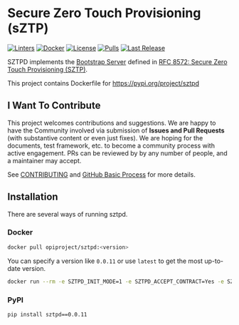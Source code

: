 # Secure Zero Touch Provisioning (sZTP)

[![Linters](https://github.com/opiproject/sztpd/actions/workflows/linters.yml/badge.svg)](https://github.com/opiproject/sztpd/actions/workflows/linters.yml)
[![Docker](https://github.com/opiproject/sztpd/actions/workflows/docker-publish.yml/badge.svg)](https://github.com/opiproject/sztpd/actions/workflows/docker-publish.yml)
[![License](https://img.shields.io/github/license/opiproject/sztpd?style=flat-square&color=blue&label=License)](https://github.com/opiproject/sztpd/blob/master/LICENSE)
[![Pulls](https://img.shields.io/docker/pulls/opiproject/sztpd.svg?logo=docker&style=flat&label=Pulls)](https://hub.docker.com/r/opiproject/sztpd)
[![Last Release](https://img.shields.io/github/v/release/opiproject/sztpd?label=Latest&style=flat-square&logo=go)](https://github.com/opiproject/sztpd/releases)

SZTPD implements the [Bootstrap Server](https://tools.ietf.org/html/rfc8572#section-4.4) defined in [RFC 8572: Secure Zero Touch Provisioning (SZTP)](https://tools.ietf.org/html/rfc8572).

This project contains Dockerfile for <https://pypi.org/project/sztpd>

## I Want To Contribute

This project welcomes contributions and suggestions.  We are happy to have the Community involved via submission of **Issues and Pull Requests** (with substantive content or even just fixes). We are hoping for the documents, test framework, etc. to become a community process with active engagement.  PRs can be reviewed by by any number of people, and a maintainer may accept.

See [CONTRIBUTING](https://github.com/opiproject/opi/blob/main/CONTRIBUTING.md) and [GitHub Basic Process](https://github.com/opiproject/opi/blob/main/doc-github-rules.md) for more details.

## Installation

There are several ways of running sztpd.

### Docker

```sh
docker pull opiproject/sztpd:<version>
```

You can specify a version like `0.0.11` or use `latest` to get the most up-to-date version.

```sh
docker run --rm -e SZTPD_INIT_MODE=1 -e SZTPD_ACCEPT_CONTRACT=Yes -e SZTPD_INIT_PORT=8080 -e SZTPD_INIT_ADDR=127.0.0.1 opiproject/sztpd:<version>
```

### PyPI

```sh
pip install sztpd==0.0.11
```
